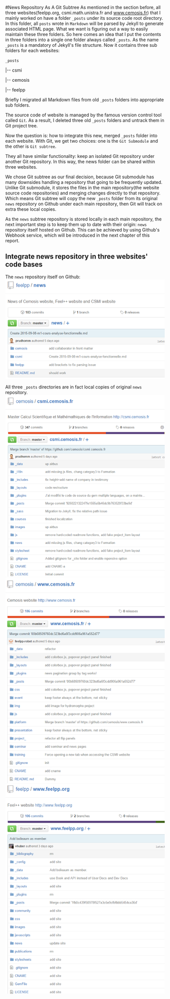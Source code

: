 #News Repository As A Git Subtree
As mentioned in the section before, all three websites(feelpp.org, csmi.math.unistra.fr and www.cemosis.fr) that I mainly worked on have a folder `_posts` under its source code root directory. In this folder, all `posts` wrote in `Markdown` will be parsed by Jekyll to generate associated HTML page.
What we want is figuring out a way to easily maintain these three folders. So here comes an idea that I put the contents in three folders into a single one folder always called `_posts`. As the name `_posts` is a mandatory of Jekyll's file structure. Now it contains three sub folders for each websites:

`_posts`

|-- csmi

|-- cemosis

|-- feelpp

Briefly I migrated all Markdown files from old `_posts` folders into appropriate sub folders.

The source code of website is managed by the famous version control tool called `Git`. As a result, I deleted three old `_posts` folders and untrack them in Git project tree.

Now the question is: how to integrate this new, merged `_posts` folder into each website.
With Git, we get two choices: one is the `Git Submodule` and the other is `Git subtree`.

They all have similar functionality: keep an isolated Git repository under another Git repository. In this way,  the news folder can be shared within three websites.

We chose Git subtree as our final decision, because Git  submodule has many downsides handling a repository that going to be frequently updated. Unlike Git submodule, it stores the files in the main repository(the website source code repositories) and merging changes directly to that repository. Which means Git subtree will copy the new `_posts` folder from its original `news` repository on Github under each main repository, then Git will track on extra these local copies.

As the `news` subtree repository is stored locally in each main repository, the next important step is to keep them up to date with their origin: `news` repository itself hosted on Github. This can be achieved by using Github's Webhook service, which will be introduced in the next chapter of this report.

## Integrate news repository in three websites' code bases
The `news` repository itself on Github:
![](subtree.png)

All three `_posts` directories are in fact local copies of original `news` repository.
![](csmi-subtree.png)
![](cemosis-subtree.png)
![](feelpp-subtree.png)
